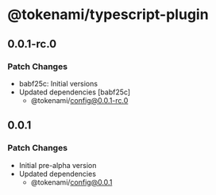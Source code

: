 # @tokenami/typescript-plugin

## 0.0.1-rc.0

### Patch Changes

- babf25c: Initial versions
- Updated dependencies [babf25c]
  - @tokenami/config@0.0.1-rc.0

## 0.0.1

### Patch Changes

- Initial pre-alpha version
- Updated dependencies
  - @tokenami/config@0.0.1
